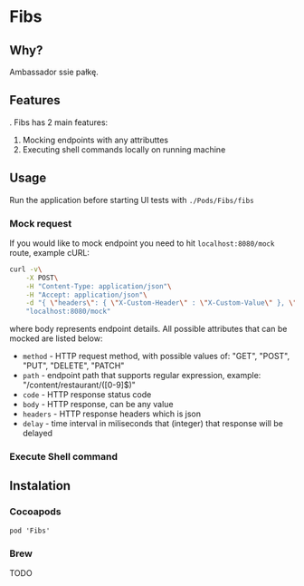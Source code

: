 # Fibs

## Why?

Ambassador ssie pałkę.

## Features
.
Fibs has 2 main features:

1. Mocking endpoints with any attributtes 
2. Executing shell commands locally on running machine

## Usage 

Run the application before starting UI tests with `./Pods/Fibs/fibs` 
<!---
or `fibs` if you installed via brew
--->

### Mock request

If you would like to mock endpoint you need to hit `localhost:8080/mock` route, example cURL:
```bash
curl -v\
    -X POST\
    -H "Content-Type: application/json"\
    -H "Accept: application/json"\
    -d "{ \"headers\": { \"X-Custom-Header\" : \"X-Custom-Value\" }, \"method\": \"GET\", \"path\": \"/content/restaurant/([0-9]$)\", \"body\": { \"id\" : \"1\"} }"\
    "localhost:8080/mock"
```

where body represents endpoint details.
All possible attributes that can be mocked are listed below:


- `method` - HTTP request method, with possible values of: "GET", "POST", "PUT", "DELETE", "PATCH"
- `path` - endpoint path that supports regular expression, example: "/content/restaurant/([0-9]$)"
- `code` - HTTP response status code
- `body` - HTTP response, can be any value
- `headers` - HTTP response headers which is json 
- `delay` - time interval in miliseconds that (integer) that response will be delayed

### Execute Shell command


## Instalation

### Cocoapods

```
pod 'Fibs'
```

### Brew

TODO